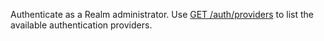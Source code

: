 Authenticate as a Realm administrator. Use [GET
/auth/providers](undefinedget-/auth/providers) to list the available
authentication providers.

